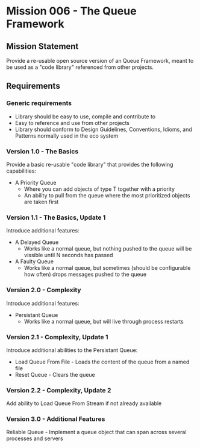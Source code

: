 # Mission 006 - The Queue Framework

## Mission Statement

Provide a re-usable open source version of an Queue Framework, meant to be used as a "code library" referenced from other projects.

## Requirements

### Generic requirements

* Library should be easy to use, compile and contribute to
* Easy to reference and use from other projects
* Library should conform to Design Guidelines, Conventions, Idioms, and Patterns normally used in the eco system

### Version 1.0 - The Basics

Provide a basic re-usable "code library" that provides the following capabilities:

* A Priority Queue
  * Where you can add objects of type T together with a priority
  * An ability to pull from the queue where the most prioritized objects are taken first

### Version 1.1 - The Basics, Update 1

Introduce additional features:

* A Delayed Queue
  * Works like a normal queue, but nothing pushed to the queue will be vissible until N seconds has passed
* A Faulty Queue
  * Works like a normal queue, but sometimes (should be configurable how often) drops messages pushed to the queue

### Version 2.0 - Complexity

Introduce additional features:

* Persistant Queue
  * Works like a normal queue, but will live through process restarts

### Version 2.1 - Complexity, Update 1

Introduce additional abilities to the Persistant Queue:

* Load Queue From File - Loads the content of the queue from a named file
* Reset Queue - Clears the queue

### Version 2.2 - Complexity, Update 2

Add ability to Load Queue From Stream if not already available

### Version 3.0 - Additional Features

Reliable Queue - Implement a queue object that can span across several processes and servers
